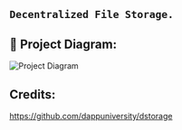 ## `Decentralized File Storage.`

## 🔧 Project Diagram:

![Project Diagram](https://i.gyazo.com/2738ea6743a40036756b1b5714ab9fa8.png)

## Credits:

https://github.com/dappuniversity/dstorage
